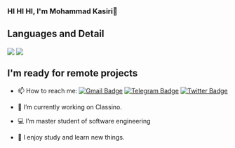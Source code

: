 ### HI HI HI, I'm Mohammad Kasiri👋

## Languages and Detail

<p>
    <img align="center" src="https://github-readme-stats.vercel.app/api?username=mohammad-kasiri&count_private=true&show_icons=true&bg_color=F6F8FA&title_color=5069DF&hide=issues&icon_color=EB445E"/>
    <img align="center" src="https://github-readme-stats.vercel.app/api/top-langs/?username=mohammad-kasiri&layout=compact"/>
</p>
    
## I'm ready for remote projects    
- 📫 How to reach me: 
[![Gmail Badge](https://img.shields.io/badge/-Gmail-red?style=flat&logo=gmail&logoColor=white&link=mohammad.kasirey@gmail.com)](mailto:mohammad.kasirey@gmail.com)
[![Telegram Badge](https://img.shields.io/badge/-Telegram-blue?style=flat&logo=telegram&logoColor=white&link=https://t.me/MohammadKasiri)](https://t.me/MohammadKasiri)
[![Twitter Badge](https://img.shields.io/badge/-Twitter-blue?style=flat&logo=twitter&logoColor=white&link=https://twitter.com/kmohamad129)](https://twitter.com/kmohamad129)



- 🔭 I’m currently working on Classino.
- 💻 I’m master student of software engineering
- 💬 I enjoy study and learn new things.
